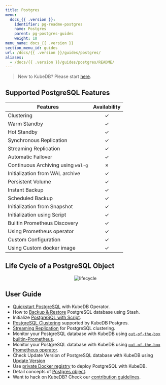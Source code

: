 ```yaml
---
title: Postgres
menu:
  docs_{{ .version }}:
    identifier: pg-readme-postgres
    name: Postgres
    parent: pg-postgres-guides
    weight: 10
menu_name: docs_{{ .version }}
section_menu_id: guides
url: /docs/{{ .version }}/guides/postgres/
aliases:
  - /docs/{{ .version }}/guides/postgres/README/
---
```


> New to KubeDB? Please start [here](/docs/README.md).

## Supported PostgreSQL Features

| Features                           | Availability |
| ---------------------------------- |:------------:|
| Clustering                         |   &#10003;   |
| Warm Standby                       |   &#10003;   |
| Hot Standby                        |   &#10003;   |
| Synchronous Replication            |   &#10003;   |
| Streaming Replication              |   &#10003;   |
| Automatic Failover                 |   &#10003;   |
| Continuous Archiving using `wal-g` |   &#10007;   |
| Initialization from WAL archive    |   &#10003;   |
| Persistent Volume                  |   &#10003;   |
| Instant Backup                     |   &#10003;   |
| Scheduled Backup                   |   &#10003;   |
| Initialization from Snapshot       |   &#10003;   |
| Initialization using Script        |   &#10003;   |
| Builtin Prometheus Discovery       |   &#10003;   |
| Using Prometheus operator          |   &#10003;   |
| Custom Configuration               |   &#10003;   |
| Using Custom docker image          |   &#10003;   |

## Life Cycle of a PostgreSQL Object

<p align="center">
  <img alt="lifecycle"  src="/docs/images/postgres/lifecycle.png">
</p>

## User Guide

- [Quickstart PostgreSQL](/docs/guides/postgres/quickstart/quickstart.md) with KubeDB Operator.
- How to [Backup & Restore](/docs/guides/postgres/backup/stash/overview/index.md) PostgreSQL database using Stash.
- Initialize [PostgreSQL with Script](/docs/guides/postgres/initialization/script_source.md).
- [PostgreSQL Clustering](/docs/guides/postgres/clustering/ha_cluster.md) supported by KubeDB Postgres.
- [Streaming Replication](/docs/guides/postgres/clustering/streaming_replication.md) for PostgreSQL clustering.
- Monitor your PostgreSQL database with KubeDB using [`out-of-the-box` builtin-Prometheus](/docs/guides/postgres/monitoring/using-builtin-prometheus.md).
- Monitor your PostgreSQL database with KubeDB using [`out-of-the-box` Prometheus operator](/docs/guides/postgres/monitoring/using-prometheus-operator.md).
- Check Update Version of PostgreSQL database with KubeDB using [Update Version](/docs/guides/postgres/update-version/versionupgrading)
- Use [private Docker registry](/docs/guides/postgres/private-registry/using-private-registry.md) to deploy PostgreSQL with KubeDB.
- Detail concepts of [Postgres object](/docs/guides/postgres/concepts/postgres.md).
- Want to hack on KubeDB? Check our [contribution guidelines](/docs/CONTRIBUTING.md).
